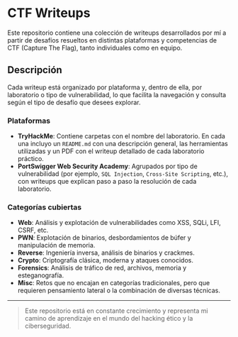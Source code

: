 # CTF Writeups

Este repositorio contiene una colección de writeups desarrollados por mí a partir de desafíos resueltos en distintas plataformas y competencias de CTF (Capture The Flag), tanto individuales como en equipo.

## Descripción

Cada writeup está organizado por plataforma y, dentro de ella, por laboratorio o tipo de vulnerabilidad, lo que facilita la navegación y consulta según el tipo de desafío que desees explorar.

### Plataformas

- **TryHackMe**: Contiene carpetas con el nombre del laboratorio. En cada una incluyo un `README.md` con una descripción general, las herramientas utilizadas y un PDF con el writeup detallado de cada laboratorio práctico.
- **PortSwigger Web Security Academy**: Agrupados por tipo de vulnerabilidad (por ejemplo, `SQL Injection`, `Cross-Site Scripting`, etc.), con writeups que explican paso a paso la resolución de cada laboratorio.

### Categorías cubiertas

- **Web**: Análisis y explotación de vulnerabilidades como XSS, SQLi, LFI, CSRF, etc.
- **PWN**: Explotación de binarios, desbordamientos de búfer y manipulación de memoria.
- **Reverse**: Ingeniería inversa, análisis de binarios y crackmes.
- **Crypto**: Criptografía clásica, moderna y ataques conocidos.
- **Forensics**: Análisis de tráfico de red, archivos, memoria y esteganografía.
- **Misc**: Retos que no encajan en categorías tradicionales, pero que requieren pensamiento lateral o la combinación de diversas técnicas.

---

> Este repositorio está en constante crecimiento y representa mi camino de aprendizaje en el mundo del hacking ético y la ciberseguridad.

